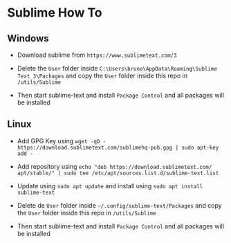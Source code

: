 # Sublime How To

## Windows

- Download sublime from `https://www.sublimetext.com/3`

- Delete the `User` folder inside `C:\Users\bruno\AppData\Roaming\Sublime Text 3\Packages` and copy the `User` folder inside this repo in `/utils/Sublime`

- Then start sublime-text and install `Package Control` and all packages will be installed


## Linux

- Add GPG Key using `wget -qO - https://download.sublimetext.com/sublimehq-pub.gpg | sudo apt-key add -`

- Add repository using `echo "deb https://download.sublimetext.com/ apt/stable/" | sudo tee /etc/apt/sources.list.d/sublime-text.list`

- Update using `sudo apt update` and install using `sudo apt install sublime-text`

- Delete de `User` folder inside `~/.config/sublime-text/Packages` and copy the `User` folder inside this repo in `/utils/Sublime`

- Then start sublime-text and install `Package Control` and all packages will be installed
